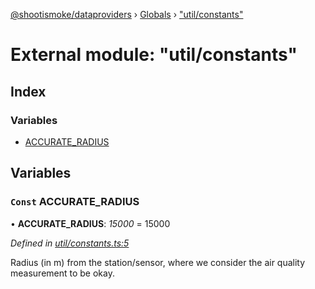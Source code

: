 [@shootismoke/dataproviders](../README.md) › [Globals](../globals.md) › ["util/constants"](_util_constants_.md)

# External module: "util/constants"

## Index

### Variables

* [ACCURATE_RADIUS](_util_constants_.md#const-accurate_radius)

## Variables

### `Const` ACCURATE_RADIUS

• **ACCURATE_RADIUS**: *15000* = 15000

*Defined in [util/constants.ts:5](https://github.com/shootismoke/common/blob/5e67d25/packages/dataproviders/src/util/constants.ts#L5)*

Radius (in m) from the station/sensor, where we consider the air quality
measurement to be okay.
